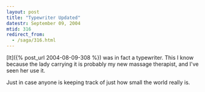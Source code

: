 ```yaml
---
layout: post
title: "Typewriter Updated"
datestr: September 09, 2004
mtid: 316
redirect_from:
  - /saga/316.html
---
```


[It]({% post_url 2004-08-09-308 %}) was in fact a typewriter.
This I know because the lady carrying it is probably my new massage therapist, and I've seen her use it.

Just in case anyone is keeping track of just how small the world really is.

